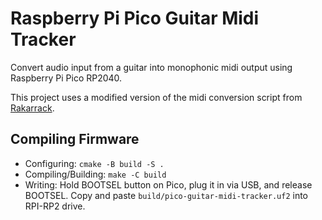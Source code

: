# Raspberry Pi Pico Guitar Midi Tracker
Convert audio input from a guitar into monophonic midi output using Raspberry Pi Pico RP2040.

This project uses a modified version of the midi conversion script from [Rakarrack](https://github.com/dtimms/rakarrack).

## Compiling Firmware

* Configuring: `cmake -B build -S .`
* Compiling/Building: `make -C build`
* Writing: Hold BOOTSEL button on Pico, plug it in via USB, and release BOOTSEL. Copy and paste `build/pico-guitar-midi-tracker.uf2` into RPI-RP2 drive.
